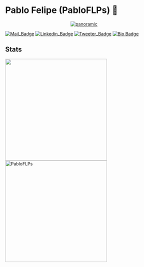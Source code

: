 # Pablo Felipe (PabloFLPs) 🦁

<p align="center">
<a href="https://app.rocketseat.com.br/me/pablo-felps"><img src="https://i.ibb.co/kJsQgqz/panoramic.png" alt="panoramic" border="0" /></a>
</p>

[![Mail_Badge](https://img.shields.io/badge/mail-%20-orange)](mailto:pablofelipe1999@hotmail.com)
[![Linkedin_Badge](https://img.shields.io/badge/linkedin-%20-orange)](https://www.linkedin.com/in/pablo-felipe-lnkdn/)
[![Tweeter_Badge](https://img.shields.io/badge/twitter-%20-orange)](https://twitter.com/pablo_felps)
[![Bio Badge](https://img.shields.io/static/v1?label=hobbies&message=https://www.github.com/PabloFLPs/hobbies="Code%Gaming%Animes%Doramas"&color=orange)](https://www.github.com/PabloFLPs/)

## Stats

<p align="center">
<div>
<img width="325px" src="https://github-readme-stats.vercel.app/api/top-langs/?username=PabloFLPs&layout=compact&hide=c&theme=dark&hide_border=true"/>
<img width="325px" src="https://github-readme-streak-stats.herokuapp.com/?user=PabloFLPs&theme=dark&hide_border=true" alt="PabloFLPs" />
</div>
</p>

<!--
**PabloFLPs/PabloFLPs** is a ✨ _special_ ✨ repository because its `README.md` (this file) appears on your GitHub profile.

Here are some ideas to get you started:

- 🔭 I’m currently working on ...
- 🌱 I’m currently learning ...
- 👯 I’m looking to collaborate on ...
- 🤔 I’m looking for help with ...
- 💬 Ask me about ...
- 📫 How to reach me: ...
- 😄 Pronouns: ...
- ⚡ Fun fact: ...
-->
